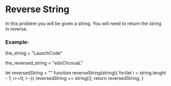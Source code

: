 <h1>Reverse String</h1>

<p>In this problem you will be given a string. You will need to return the string in reverse.</p>

<h3>Example:</h3>

<p>the_string = "LaunchCode"</p>
<p>the_reversed_string = "edoChcnuaL"</p>

let reversedString = ""
function reverseString(string){
  for(let i = string.lenght - 1; i>=0; i--){
    reversedString += string[i]; 
    return reversedString;
  }
    
    
